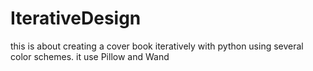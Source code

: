 # IterativeDesign
this is about creating a cover book iteratively with python using several color schemes. it use Pillow and Wand
